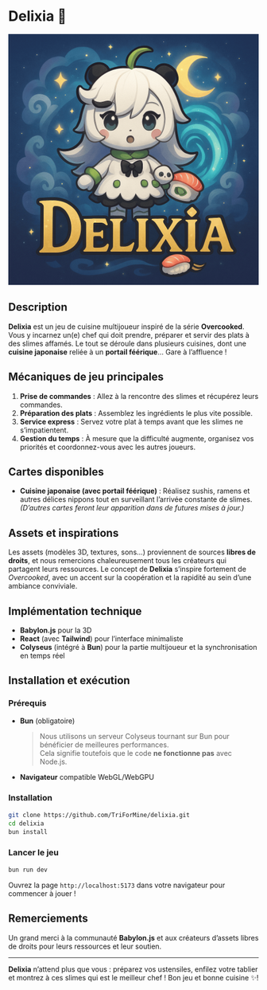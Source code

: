 # Delixia 🍣

![](https://github.com/TriForMine/Delixia/blob/master/public/logo.png)

## Description

**Delixia** est un jeu de cuisine multijoueur inspiré de la série **Overcooked**. Vous y incarnez un(e) chef qui doit
prendre, préparer et servir des plats à des slimes affamés. Le tout se déroule dans plusieurs cuisines, dont une
**cuisine japonaise** reliée à un **portail féérique**… Gare à l’affluence !

## Mécaniques de jeu principales

1. **Prise de commandes** : Allez à la rencontre des slimes et récupérez leurs commandes.
2. **Préparation des plats** : Assemblez les ingrédients le plus vite possible.
3. **Service express** : Servez votre plat à temps avant que les slimes ne s’impatientent.
4. **Gestion du temps** : À mesure que la difficulté augmente, organisez vos priorités et coordonnez-vous avec les autres
   joueurs.

## Cartes disponibles

- **Cuisine japonaise (avec portail féérique)** : Réalisez sushis, ramens et autres délices nippons tout en surveillant
  l’arrivée constante de slimes.  
  *(D’autres cartes feront leur apparition dans de futures mises à jour.)*

## Assets et inspirations

Les assets (modèles 3D, textures, sons…) proviennent de sources **libres de droits**, et nous remercions chaleureusement
tous les créateurs qui partagent leurs ressources. Le concept de **Delixia** s’inspire fortement de *Overcooked*, avec
un accent sur la coopération et la rapidité au sein d’une ambiance conviviale.

## Implémentation technique

- **Babylon.js** pour la 3D  
- **React** (avec **Tailwind**) pour l’interface minimaliste  
- **Colyseus** (intégré à **Bun**) pour la partie multijoueur et la synchronisation en temps réel  

## Installation et exécution

### Prérequis

- **Bun** (obligatoire)  
  > Nous utilisons un serveur Colyseus tournant sur Bun pour bénéficier de meilleures performances.  
  > Cela signifie toutefois que le code **ne fonctionne pas** avec Node.js.

- **Navigateur** compatible WebGL/WebGPU

### Installation

```sh
git clone https://github.com/TriForMine/delixia.git
cd delixia
bun install
```

### Lancer le jeu

```sh
bun run dev
```

Ouvrez la page `http://localhost:5173` dans votre navigateur pour commencer à jouer !

## Remerciements

Un grand merci à la communauté **Babylon.js** et aux créateurs d’assets libres de droits pour leurs ressources et leur
soutien.

---

**Delixia** n’attend plus que vous : préparez vos ustensiles, enfilez votre tablier et montrez à ces slimes qui est le
meilleur chef ! Bon jeu et bonne cuisine ✨!
